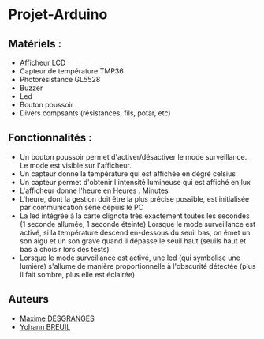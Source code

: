 # Projet-Arduino

## Matériels : 
* Afficheur LCD
* Capteur de température TMP36
* Photorésistance GL5528
* Buzzer
* Led 
* Bouton poussoir
* Divers compsants (résistances, fils, potar, etc)

## Fonctionnalités : 
* Un bouton poussoir permet d'activer/désactiver le mode
surveillance. Le mode est visible sur l'afficheur.
* Un capteur donne la température qui est affichée en
dégré celsius
* Un capteur permet d'obtenir l'intensité lumineuse qui est
affiché en lux
* L'afficheur donne l'heure en Heures : Minutes
* L'heure, dont la gestion doit être la plus précise possible,
est initialisée par communication série depuis le PC
* La led intégrée à la carte clignote très exactement toutes
les secondes (1 seconde allumée, 1 seconde éteinte)
Lorsque le mode surveillance est activé, si la
température descend en-dessous du seuil bas,
on émet un son aigu et un son grave quand il
dépasse le seuil haut (seuils haut et bas à
choisir lors des tests)
* Lorsque le mode surveillance est activé, une
led (qui symbolise une lumière) s'allume de
manière proportionnelle à l'obscurité détectée
(plus il fait sombre, plus elle est éclairée)

## Auteurs

* [Maxime DESGRANGES](https://github.com/Rogha-Max)
* [Yohann BREUIL](https://github.com/DJYohann)